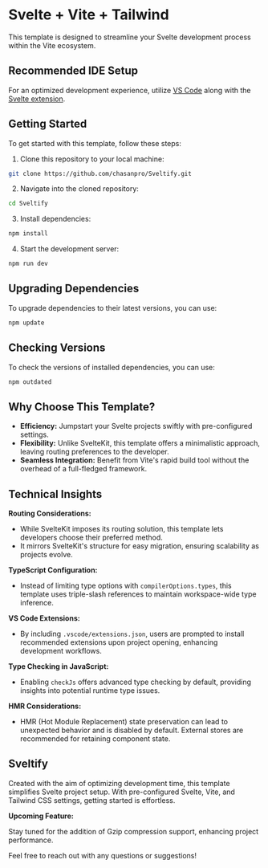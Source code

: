 # Svelte + Vite + Tailwind 

This template is designed to streamline your Svelte development process within the Vite ecosystem.

## Recommended IDE Setup

For an optimized development experience, utilize [VS Code](https://code.visualstudio.com/) along with the [Svelte extension](https://marketplace.visualstudio.com/items?itemName=svelte.svelte-vscode).

## Getting Started

To get started with this template, follow these steps:

1. Clone this repository to your local machine:

```bash
git clone https://github.com/chasanpro/Sveltify.git
```

2. Navigate into the cloned repository:

```bash
cd Sveltify
```

3. Install dependencies:

```bash
npm install
```

4. Start the development server:

```bash
npm run dev
```

## Upgrading Dependencies

To upgrade dependencies to their latest versions, you can use:

```bash
npm update
```

## Checking Versions

To check the versions of installed dependencies, you can use:

```bash
npm outdated
```

## Why Choose This Template?

- **Efficiency:** Jumpstart your Svelte projects swiftly with pre-configured settings.
- **Flexibility:** Unlike SvelteKit, this template offers a minimalistic approach, leaving routing preferences to the developer.
- **Seamless Integration:** Benefit from Vite's rapid build tool without the overhead of a full-fledged framework.

## Technical Insights

**Routing Considerations:**

- While SvelteKit imposes its routing solution, this template lets developers choose their preferred method.
- It mirrors SvelteKit's structure for easy migration, ensuring scalability as projects evolve.

**TypeScript Configuration:**

- Instead of limiting type options with `compilerOptions.types`, this template uses triple-slash references to maintain workspace-wide type inference.

**VS Code Extensions:**

- By including `.vscode/extensions.json`, users are prompted to install recommended extensions upon project opening, enhancing development workflows.

**Type Checking in JavaScript:**

- Enabling `checkJs` offers advanced type checking by default, providing insights into potential runtime type issues.

**HMR Considerations:**

- HMR (Hot Module Replacement) state preservation can lead to unexpected behavior and is disabled by default. External stores are recommended for retaining component state.

## Sveltify

Created with the aim of optimizing development time, this template simplifies Svelte project setup. With pre-configured Svelte, Vite, and Tailwind CSS settings, getting started is effortless.

**Upcoming Feature:**

Stay tuned for the addition of Gzip compression support, enhancing project performance.

Feel free to reach out with any questions or suggestions!
```

